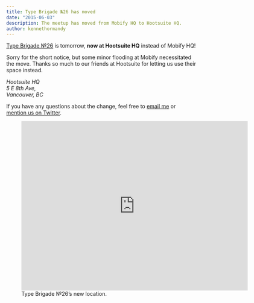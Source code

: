 ```yaml
---
title: Type Brigade №26 has moved
date: "2015-06-03"
description: The meetup has moved from Mobify HQ to Hootsuite HQ.
author: kennethormandy
---
```


[Type Brigade №26](http://www.meetup.com/typebrigade/events/222545955/) is tomorrow, **now at Hootsuite HQ** instead of Mobify HQ!

Sorry for the short notice, but some minor flooding at Mobify necessitated the move. Thanks so much to our friends at Hootsuite for letting us use their space instead.

<address>
Hootsuite HQ<br/>
5 E 8th Ave,<br/>
Vancouver, BC
</address>

If you have any questions about the change, feel free to [email me](mailto:kenneth@typebrigade.com) or [mention us on Twitter](https://twitter.com/typebrigade).

<figure class="figure--breakout">
<div class="figure--embed">
<iframe src="https://www.google.com/maps/embed?pb=!1m18!1m12!1m3!1d650.9163269429183!2d-123.10435050429878!3d49.263789368902366!2m3!1f0!2f0!3f0!3m2!1i1024!2i768!4f13.1!3m3!1m2!1s0x0000000000000000%3A0x03d6d0a44ca262f2!2sHootSuite+Media+Inc.!5e0!3m2!1sen!2s!4v1433358143466" width="600" height="450" frameborder="0" style="border:0"></iframe>
</div>
<figcaption>
Type Brigade №26’s new location.
</figcaption>
</figure>

